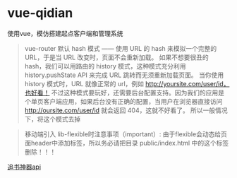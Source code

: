 # vue-qidian
使用vue，模仿搭建起点客户端和管理系统

>vue-router 默认 hash 模式 —— 使用 URL 的 hash 来模拟一个完整的 URL，于是当 URL 改变时，页面不会重新加载。
 如果不想要很丑的 hash，我们可以用路由的 history 模式，这种模式充分利用 history.pushState API 来完成 URL 跳转而无须重新加载页面。
 当你使用 history 模式时，URL 就像正常的 url，例如 http://yoursite.com/user/id，也好看！
 不过这种模式要玩好，还需要后台配置支持。因为我们的应用是个单页客户端应用，如果后台没有正确的配置，当用户在浏览器直接访问 http://oursite.com/user/id 就会返回 404，这就不好看了。
 所以一般情况下，将这个模式去掉
 
>移动端引入 lib-flexible时注意事项（important）: 由于flexible会动态给页面header中添加<meta name='viewport' >标签，所以务必请把目录 public/index.html 中的这个标签删除！！！

[追书神器api](https://github.com/amumu233/zhuishushenqi/wiki/API-%E6%8E%A5%E5%8F%A3%E6%96%87%E6%A1%A3)
